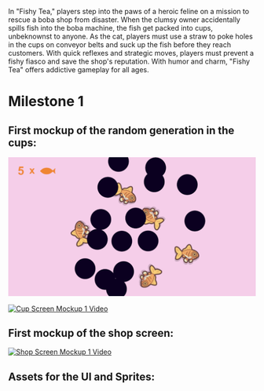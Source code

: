 In "Fishy Tea," players step into the paws of a heroic feline on a mission to rescue a boba shop from disaster. When the clumsy owner accidentally spills fish into the boba machine, the fish get packed into cups, unbeknownst to anyone. As the cat, players must use a straw to poke holes in the cups on conveyor belts and suck up the fish before they reach customers. With quick reflexes and strategic moves, players must prevent a fishy fiasco and save the shop's reputation. With humor and charm, "Fishy Tea" offers addictive gameplay for all ages.

# Milestone 1
## First mockup of the random generation in the cups:
![Mockup of the boba cup screen](<Assets/Cup Screen Mockup 1.png>)

[![Cup Screen Mockup 1 Video](https://img.youtube.com/vi/L1I021azl4Y/maxresdefault.jpg)](https://youtu.be/L1I021azl4Y)

## First mockup of the shop screen:
[![Shop Screen Mockup 1 Video](https://img.youtube.com/vi/RdLDSx53n0g/maxresdefault.jpg)](https://youtu.be/RdLDSx53n0g)

## Assets for the UI and Sprites: